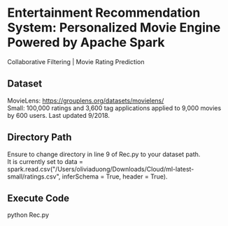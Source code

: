 # Entertainment Recommendation System: Personalized Movie Engine Powered by Apache Spark 
Collaborative Filtering | Movie Rating Prediction

## Dataset
MovieLens: https://grouplens.org/datasets/movielens/
<br>
Small: 100,000 ratings and 3,600 tag applications applied to 9,000 movies by 600 users. Last updated 9/2018.

## Directory Path
Ensure to change directory in line 9 of Rec.py to your dataset path. 
<br>
It is currently set to data = spark.read.csv("/Users/oliviaduong/Downloads/Cloud/ml-latest-small/ratings.csv", inferSchema = True, header = True).

## Execute Code
python Rec.py
